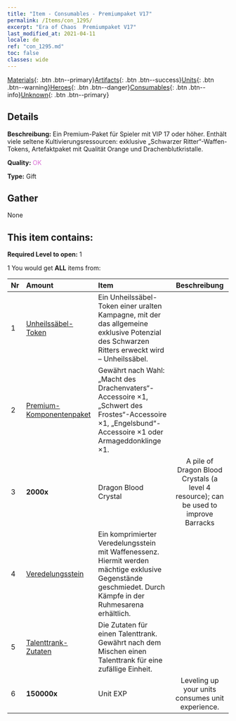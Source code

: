 ```yaml
---
title: "Item - Consumables - Premiumpaket V17"
permalink: /Items/con_1295/
excerpt: "Era of Chaos  Premiumpaket V17"
last_modified_at: 2021-04-11
locale: de
ref: "con_1295.md"
toc: false
classes: wide
---
```

 [Materials](/de/Items/){: .btn .btn--primary}[Artifacts](/de/Items/Artifacts/){: .btn .btn--success}[Units](/de/Items/Units/){: .btn .btn--warning}[Heroes](/de/Items/Heroes/){: .btn .btn--danger}[Consumables](/de/Items/Consumables/){: .btn .btn--info}[Unknown](/de/Items/Unknown/){: .btn .btn--primary}

## Details
 **Beschreibung:** Ein Premium-Paket für Spieler mit VIP 17 oder höher. Enthält viele seltene Kultivierungsressourcen: exklusive „Schwarzer Ritter“-Waffen-Tokens, Artefaktpaket mit Qualität Orange und Drachenblutkristalle.

 **Quality:** <span style="color: #DA70D6">OK</span>

 **Type:** Gift

## Gather

  None

## This item contains:

 **Required Level to open:** 1

 1 You would get **ALL** items  from:

  | Nr | Amount |     Item    | Beschreibung |
  |:---|:-------|:------------|:-----------:|
  | 1 | [Unheilssäbel-Token](/de/Items/con_979/) | Ein Unheilssäbel-Token einer uralten Kampagne, mit der das allgemeine exklusive Potenzial des Schwarzen Ritters erweckt wird – Unheilssäbel. | 
  | 2 | [Premium-Komponentenpaket](/de/Items/con_1363/) | Gewährt nach Wahl: „Macht des Drachenvaters“-Accessoire ×1, „Schwert des Frostes“-Accessoire ×1, „Engelsbund“-Accessoire ×1 oder Armageddonklinge ×1. | 
  | 3 |  **2000x** | Dragon Blood Crystal | A pile of Dragon Blood Crystals (a level 4 resource); can be used to improve Barracks  | 
  | 4 | [Veredelungsstein](/de/Items/con_814/) | Ein komprimierter Veredelungsstein mit Waffenessenz. Hiermit werden mächtige exklusive Gegenstände geschmiedet. Durch Kämpfe in der Ruhmesarena erhältlich. | 
  | 5 | [Talenttrank-Zutaten](/de/Items/con_1120/) | Die Zutaten für einen Talenttrank. Gewährt nach dem Mischen einen Talenttrank für eine zufällige Einheit. | 
  | 6 |  **150000x** | Unit EXP | Leveling up your units consumes unit experience.  | 
